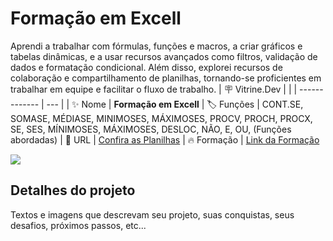 # Formação em Excell

Aprendi a trabalhar com fórmulas, funções e macros, a criar gráficos e tabelas dinâmicas, e a usar recursos avançados como filtros, validação de dados e formatação condicional. Além disso, explorei recursos de colaboração e compartilhamento de planilhas, tornando-se proficientes em trabalhar em equipe e facilitar o fluxo de trabalho.
| :placard: Vitrine.Dev |     |
| -------------  | --- |
| :sparkles: Nome        | **Formação em Excell**
| :label: Funções | CONT.SE, SOMASE, MÉDIASE, MINIMOSES, MÁXIMOSES, PROCV, PROCH, PROCX, SE, SES, MÍNIMOSES, MÁXIMOSES, DESLOC, NÃO, E, OU, (Funções abordadas)
| :rocket: URL         | [Confira as Planilhas](https://drive.google.com/drive/folders/1nFbjzZ1bqB-eGSOXrLbeBIK_yakb4c-0?usp=sharing)
| :fire: Formação     | [Link da Formação](https://cursos.alura.com.br/formacao-excel)

<!-- Inserir imagem com a #vitrinedev ao final do link -->
![](https://via.placeholder.com/1200x500.png?text=imagem+lindona+do+meu+projeto#vitrinedev)

## Detalhes do projeto

Textos e imagens que descrevam seu projeto, suas conquistas, seus desafios, próximos passos, etc...
